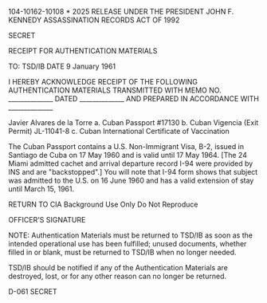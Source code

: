 104-10162-10108 * 2025 RELEASE UNDER THE PRESIDENT JOHN F. KENNEDY ASSASSINATION RECORDS ACT OF 1992

SECRET

RECEIPT FOR AUTHENTICATION MATERIALS

TO: TSD/IB
DATE 9 January 1961

I HEREBY ACKNOWLEDGE RECEIPT OF THE FOLLOWING AUTHENTICATION MATERIALS
TRANSMITTED WITH MEMO NO. ______________ DATED ______________ AND PREPARED IN
ACCORDANCE WITH ______________

Javier Alvares de la Torre
a. Cuban Passport #17130
b. Cuban Vigencia (Exit Permit) JL-11041-8
c. Cuban International Certificate of Vaccination

The Cuban Passport contains a U.S. Non-Immigrant Visa, B-2,
issued in Santiago de Cuba on 17 May 1960 and is valid until 17 May 1964. [The 24
Miami admitted cachet and arrival departure record I-94 were provided by INS
and are "backstopped".] You will note that I-94 form shows that subject was
admitted to the U.S. on 16 June 1960 and has a valid extension of stay until
March 15, 1961.

RETURN TO CIA
Background Use Only
Do Not Reproduce

OFFICER'S SIGNATURE

NOTE: Authentication Materials must be returned to TSD/IB as soon as the intended operational use
has been fulfilled; unused documents, whether filled in or blank, must be returned to TSD/IB
when no longer needed.

TSD/IB should be notified if any of the Authentication Materials are destroyed, lost, or for any
other reason can no longer be returned.

D-061
SECRET

